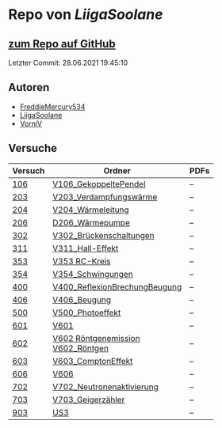 # Repo von *LiigaSoolane*

## [zum Repo auf GitHub](https://github.com/LiigaSoolane/Paktikum-mit-dem-Teufel)

Letzter Commit: 28.06.2021 19:45:10

## Autoren
- [FreddieMercury534](https://github.com/FreddieMercury534)
- [LiigaSoolane](https://github.com/LiigaSoolane)
- [VorniV](https://github.com/VorniV)

## Versuche

|       Versuch       |                                                                                                           Ordner                                                                                                            |PDFs|
|---------------------|-----------------------------------------------------------------------------------------------------------------------------------------------------------------------------------------------------------------------------|----|
|[106](../versuch/106)|[V106_GekoppeltePendel](https://github.com/LiigaSoolane/Paktikum-mit-dem-Teufel/tree/main/V106_GekoppeltePendel)                                                                                                             |–   |
|[203](../versuch/203)|[V203_Verdampfungswärme](https://github.com/LiigaSoolane/Paktikum-mit-dem-Teufel/tree/main/V203_Verdampfungsw%C3%A4rme)                                                                                                      |–   |
|[204](../versuch/204)|[V204_Wärmeleitung](https://github.com/LiigaSoolane/Paktikum-mit-dem-Teufel/tree/main/V204_W%C3%A4rmeleitung)                                                                                                                |–   |
|[206](../versuch/206)|[D206_Wärmepumpe](https://github.com/LiigaSoolane/Paktikum-mit-dem-Teufel/tree/main/D206_W%C3%A4rmepumpe)                                                                                                                    |–   |
|[302](../versuch/302)|[V302_Brückenschaltungen](https://github.com/LiigaSoolane/Paktikum-mit-dem-Teufel/tree/main/V302_Br%C3%BCckenschaltungen)                                                                                                    |–   |
|[311](../versuch/311)|[V311_Hall-Effekt](https://github.com/LiigaSoolane/Paktikum-mit-dem-Teufel/tree/main/V311_Hall-Effekt)                                                                                                                       |–   |
|[353](../versuch/353)|[V353 RC-Kreis](https://github.com/LiigaSoolane/Paktikum-mit-dem-Teufel/tree/main/V353%20RC-Kreis)                                                                                                                           |–   |
|[354](../versuch/354)|[V354_Schwingungen](https://github.com/LiigaSoolane/Paktikum-mit-dem-Teufel/tree/main/V354_Schwingungen)                                                                                                                     |–   |
|[400](../versuch/400)|[V400_ReflexionBrechungBeugung](https://github.com/LiigaSoolane/Paktikum-mit-dem-Teufel/tree/main/V400_ReflexionBrechungBeugung)                                                                                             |–   |
|[406](../versuch/406)|[V406_Beugung](https://github.com/LiigaSoolane/Paktikum-mit-dem-Teufel/tree/main/V406_Beugung)                                                                                                                               |–   |
|[500](../versuch/500)|[V500_Photoeffekt](https://github.com/LiigaSoolane/Paktikum-mit-dem-Teufel/tree/main/V500_Photoeffekt)                                                                                                                       |–   |
|[601](../versuch/601)|[V601](https://github.com/LiigaSoolane/Paktikum-mit-dem-Teufel/tree/main/V601)                                                                                                                                               |–   |
|[602](../versuch/602)|[V602 Röntgenemission](https://github.com/LiigaSoolane/Paktikum-mit-dem-Teufel/tree/main/V602%20R%C3%B6ntgenemission)<br/>[V602_Röntgen](https://github.com/LiigaSoolane/Paktikum-mit-dem-Teufel/tree/main/V602_R%C3%B6ntgen)|–   |
|[603](../versuch/603)|[V603_ComptonEffekt](https://github.com/LiigaSoolane/Paktikum-mit-dem-Teufel/tree/main/V603_ComptonEffekt)                                                                                                                   |–   |
|[606](../versuch/606)|[V606](https://github.com/LiigaSoolane/Paktikum-mit-dem-Teufel/tree/main/V606)                                                                                                                                               |–   |
|[702](../versuch/702)|[V702_Neutronenaktivierung](https://github.com/LiigaSoolane/Paktikum-mit-dem-Teufel/tree/main/V702_Neutronenaktivierung)                                                                                                     |–   |
|[703](../versuch/703)|[V703_Geigerzähler](https://github.com/LiigaSoolane/Paktikum-mit-dem-Teufel/tree/main/V703_Geigerz%C3%A4hler)                                                                                                                |–   |
|[903](../versuch/903)|[US3](https://github.com/LiigaSoolane/Paktikum-mit-dem-Teufel/tree/main/US3)                                                                                                                                                 |–   |
